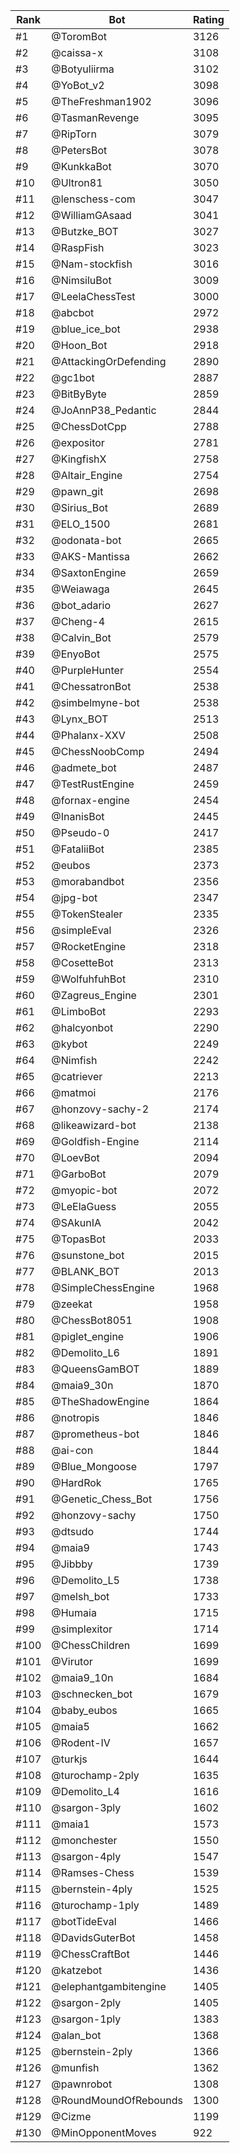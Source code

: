 Rank|Bot|Rating
---|---|---
#1|@ToromBot|3126
#2|@caissa-x|3108
#3|@Botyuliirma|3102
#4|@YoBot_v2|3098
#5|@TheFreshman1902|3096
#6|@TasmanRevenge|3095
#7|@RipTorn|3079
#8|@PetersBot|3078
#9|@KunkkaBot|3070
#10|@Ultron81|3050
#11|@lenschess-com|3047
#12|@WilliamGAsaad|3041
#13|@Butzke_BOT|3027
#14|@RaspFish|3023
#15|@Nam-stockfish|3016
#16|@NimsiluBot|3009
#17|@LeelaChessTest|3000
#18|@abcbot|2972
#19|@blue_ice_bot|2938
#20|@Hoon_Bot|2918
#21|@AttackingOrDefending|2890
#22|@gc1bot|2887
#23|@BitByByte|2859
#24|@JoAnnP38_Pedantic|2844
#25|@ChessDotCpp|2788
#26|@expositor|2781
#27|@KingfishX|2758
#28|@Altair_Engine|2754
#29|@pawn_git|2698
#30|@Sirius_Bot|2689
#31|@ELO_1500|2681
#32|@odonata-bot|2665
#33|@AKS-Mantissa|2662
#34|@SaxtonEngine|2659
#35|@Weiawaga|2645
#36|@bot_adario|2627
#37|@Cheng-4|2615
#38|@Calvin_Bot|2579
#39|@EnyoBot|2575
#40|@PurpleHunter|2554
#41|@ChessatronBot|2538
#42|@simbelmyne-bot|2538
#43|@Lynx_BOT|2513
#44|@Phalanx-XXV|2508
#45|@ChessNoobComp|2494
#46|@admete_bot|2487
#47|@TestRustEngine|2459
#48|@fornax-engine|2454
#49|@InanisBot|2445
#50|@Pseudo-0|2417
#51|@FataliiBot|2385
#52|@eubos|2373
#53|@morabandbot|2356
#54|@jpg-bot|2347
#55|@TokenStealer|2335
#56|@simpleEval|2326
#57|@RocketEngine|2318
#58|@CosetteBot|2313
#59|@WolfuhfuhBot|2310
#60|@Zagreus_Engine|2301
#61|@LimboBot|2293
#62|@halcyonbot|2290
#63|@kybot|2249
#64|@Nimfish|2242
#65|@catriever|2213
#66|@matmoi|2176
#67|@honzovy-sachy-2|2174
#68|@likeawizard-bot|2138
#69|@Goldfish-Engine|2114
#70|@LoevBot|2094
#71|@GarboBot|2079
#72|@myopic-bot|2072
#73|@LeElaGuess|2055
#74|@SAkunIA|2042
#75|@TopasBot|2033
#76|@sunstone_bot|2015
#77|@BLANK_BOT|2013
#78|@SimpleChessEngine|1968
#79|@zeekat|1958
#80|@ChessBot8051|1908
#81|@piglet_engine|1906
#82|@Demolito_L6|1891
#83|@QueensGamBOT|1889
#84|@maia9_30n|1870
#85|@TheShadowEngine|1864
#86|@notropis|1846
#87|@prometheus-bot|1846
#88|@ai-con|1844
#89|@Blue_Mongoose|1797
#90|@HardRok|1765
#91|@Genetic_Chess_Bot|1756
#92|@honzovy-sachy|1750
#93|@dtsudo|1744
#94|@maia9|1743
#95|@Jibbby|1739
#96|@Demolito_L5|1738
#97|@melsh_bot|1733
#98|@Humaia|1715
#99|@simplexitor|1714
#100|@ChessChildren|1699
#101|@Virutor|1699
#102|@maia9_10n|1684
#103|@schnecken_bot|1679
#104|@baby_eubos|1665
#105|@maia5|1662
#106|@Rodent-IV|1657
#107|@turkjs|1644
#108|@turochamp-2ply|1635
#109|@Demolito_L4|1616
#110|@sargon-3ply|1602
#111|@maia1|1573
#112|@monchester|1550
#113|@sargon-4ply|1547
#114|@Ramses-Chess|1539
#115|@bernstein-4ply|1525
#116|@turochamp-1ply|1489
#117|@botTideEval|1466
#118|@DavidsGuterBot|1458
#119|@ChessCraftBot|1446
#120|@katzebot|1436
#121|@elephantgambitengine|1405
#122|@sargon-2ply|1405
#123|@sargon-1ply|1383
#124|@alan_bot|1368
#125|@bernstein-2ply|1366
#126|@munfish|1362
#127|@pawnrobot|1308
#128|@RoundMoundOfRebounds|1300
#129|@Cizme|1199
#130|@MinOpponentMoves|922
